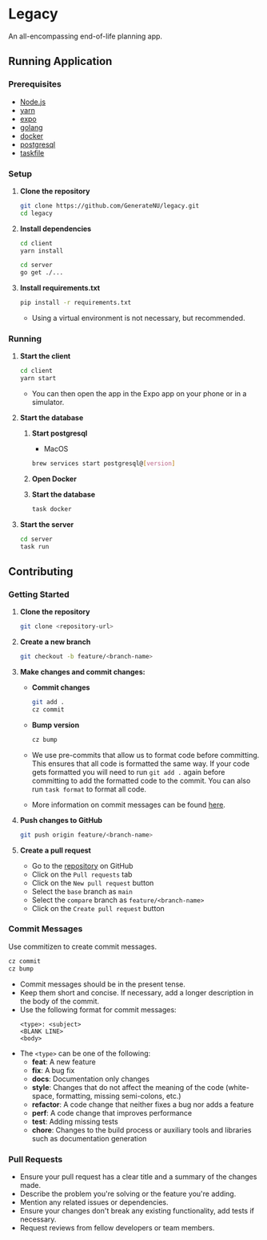 # Legacy
An all-encompassing end-of-life planning app.

## Running Application

### Prerequisites
- [Node.js](https://nodejs.org/en/)
- [yarn](https://yarnpkg.com/en/)
- [expo](https://expo.io/)
- [golang](https://golang.org/)
- [docker](https://www.docker.com/)
- [postgresql](https://www.postgresql.org/)
- [taskfile](https://taskfile.dev/#/installation?id=installation)

### Setup

1. **Clone the repository**
    ```bash
    git clone https://github.com/GenerateNU/legacy.git
    cd legacy
    ```

2. **Install dependencies**
    ```bash
    cd client
    yarn install

    cd server
    go get ./...
    ```

3. **Install requirements.txt**
    ```bash
    pip install -r requirements.txt
    ```

    * Using a virtual environment is not necessary, but recommended.

### Running

1. **Start the client**
    ```bash
    cd client
    yarn start
    ```

   * You can then open the app in the Expo app on your phone or in a simulator.

2. **Start the database**
    1. **Start postgresql**
        - MacOS
        ```bash
        brew services start postgresql@[version]
        ```

    2. **Open Docker**

    3. **Start the database**
        ```bash
        task docker
        ```

3. **Start the server**
    ```bash
    cd server
    task run
    ```

## Contributing

### Getting Started

1. **Clone the repository**
    ```bash
    git clone <repository-url>
    ```

2. **Create a new branch**
    ```bash
    git checkout -b feature/<branch-name>
    ```

3. **Make changes and commit changes:**

    - **Commit changes**
        ```bash
        git add .
        cz commit
        ```

    - **Bump version**
        ```bash
        cz bump
        ```

    * We use pre-commits that allow us to format code before committing. This ensures that all code is formatted the same way. If your code gets formatted you will need to run `git add .` again before committing to add the formatted code to the commit. You can also run `task format` to format all code.

    * More information on commit messages can be found [here](#commit-messages).

4. **Push changes to GitHub**
    ```bash
    git push origin feature/<branch-name>
    ```

5. **Create a pull request**
    - Go to the [repository](https://github.com/GenerateNU/legacy) on GitHub
    - Click on the `Pull requests` tab
    - Click on the `New pull request` button
    - Select the `base` branch as `main`
    - Select the `compare` branch as `feature/<branch-name>`
    - Click on the `Create pull request` button

### Commit Messages

Use commitizen to create commit messages.

```bash
cz commit
cz bump
```

- Commit messages should be in the present tense.
- Keep them short and concise. If necessary, add a longer description in the body of the commit.
- Use the following format for commit messages:
    ```
    <type>: <subject>
    <BLANK LINE>
    <body>
    ```
- The `<type>` can be one of the following:
    - **feat**: A new feature
    - **fix**: A bug fix
    - **docs**: Documentation only changes
    - **style**: Changes that do not affect the meaning of the code (white-space, formatting, missing semi-colons, etc.)
    - **refactor**: A code change that neither fixes a bug nor adds a feature
    - **perf**: A code change that improves performance
    - **test**: Adding missing tests
    - **chore**: Changes to the build process or auxiliary tools and libraries such as documentation generation

### Pull Requests

- Ensure your pull request has a clear title and a summary of the changes made.
- Describe the problem you're solving or the feature you're adding.
- Mention any related issues or dependencies.
- Ensure your changes don't break any existing functionality, add tests if necessary.
- Request reviews from fellow developers or team members.
